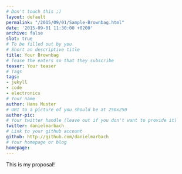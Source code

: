 ```yaml
---
# Don't touch this ;)
layout: default
permalink: "/2015/09/01/Sample-Brownbag.html"
date: '2015-09-01 11:30:00 +0200'
archive: false
slot: true
# To be filled out by you
# Short an descriptive title
title: Your Brownbag
# Tease the eaters so that they subscribe
teaser: Your teaser
# Tags
tags:
- jekyll
- code
- electronics
# Your name
author: Hans Muster
# URI to a picture of you should be at 250x250
author-pic:
# Your twitter handle (leave out if you don't want to provide it)
twitter: danielmarbach
# Link to your github account
github: http://github.com/danielmarbach
# Your homepage or blog
homepage:
---
```

This is my proposal!
